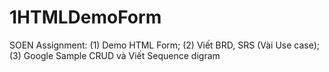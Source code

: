 # 1HTMLDemoForm
SOEN Assignment: (1) Demo HTML Form; (2) Viết BRD, SRS (Vài Use case); (3) Google Sample CRUD và Viết Sequence digram
